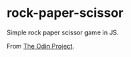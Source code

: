 # rock-paper-scissor

Simple rock paper scissor game in JS.

From [The Odin Project](https://www.theodinproject.com/lessons/foundations-rock-paper-scissors).
